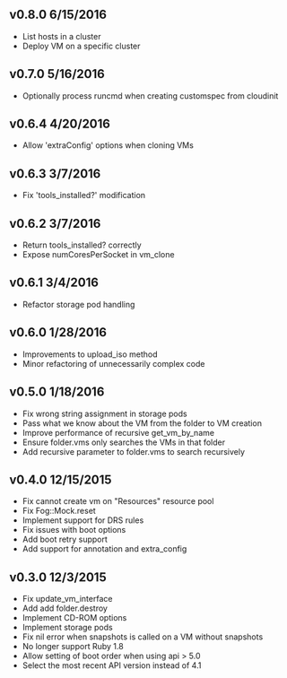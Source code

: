 ## v0.8.0 6/15/2016

* List hosts in a cluster
* Deploy VM on a specific cluster

## v0.7.0 5/16/2016

* Optionally process runcmd when creating customspec from cloudinit

## v0.6.4 4/20/2016

* Allow 'extraConfig' options when cloning VMs

## v0.6.3 3/7/2016

* Fix 'tools_installed?' modification

## v0.6.2 3/7/2016

* Return tools_installed? correctly
* Expose numCoresPerSocket in vm_clone

## v0.6.1 3/4/2016

* Refactor storage pod handling

##  v0.6.0 1/28/2016

* Improvements to upload_iso method
* Minor refactoring of unnecessarily complex code

## v0.5.0 1/18/2016

* Fix wrong string assignment in storage pods
* Pass what we know about the VM from the folder to VM creation
* Improve performance of recursive get_vm_by_name
* Ensure folder.vms only searches the VMs in that folder
* Add recursive parameter to folder.vms to search recursively

## v0.4.0 12/15/2015

* Fix cannot create vm on "Resources" resource pool
* Fix Fog::Mock.reset
* Implement support for DRS rules
* Fix issues with boot options
* Add boot retry support
* Add support for annotation and extra_config

## v0.3.0 12/3/2015

* Fix update_vm_interface
* Add add folder.destroy
* Implement CD-ROM options
* Implement storage pods
* Fix nil error when snapshots is called on a VM without snapshots
* No longer support Ruby 1.8
* Allow setting of boot order when using api > 5.0
* Select the most recent API version instead of 4.1

